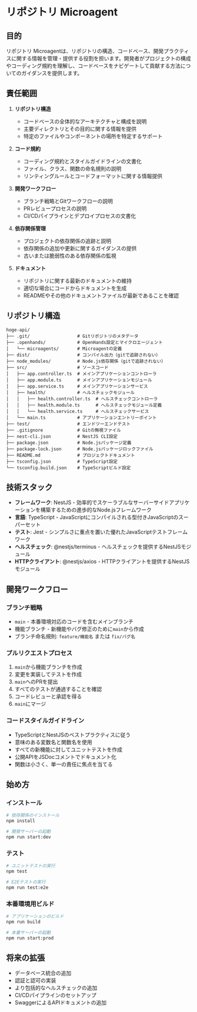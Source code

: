 # リポジトリ Microagent

## 目的

リポジトリ Microagentは、リポジトリの構造、コードベース、開発プラクティスに関する情報を管理・提供する役割を担います。開発者がプロジェクトの構成やコーディング規約を理解し、コードベースをナビゲートして貢献する方法についてのガイダンスを提供します。

## 責任範囲

1. **リポジトリ構造**
   - コードベースの全体的なアーキテクチャと構成を説明
   - 主要ディレクトリとその目的に関する情報を提供
   - 特定のファイルやコンポーネントの場所を特定するサポート

2. **コード規約**
   - コーディング規約とスタイルガイドラインの文書化
   - ファイル、クラス、関数の命名規則の説明
   - リンティングルールとコードフォーマットに関する情報提供

3. **開発ワークフロー**
   - ブランチ戦略とGitワークフローの説明
   - PRレビュープロセスの説明
   - CI/CDパイプラインとデプロイプロセスの文書化

4. **依存関係管理**
   - プロジェクトの依存関係の追跡と説明
   - 依存関係の追加や更新に関するガイダンスの提供
   - 古いまたは脆弱性のある依存関係の監視

5. **ドキュメント**
   - リポジトリに関する最新のドキュメントの維持
   - 適切な場合にコードからドキュメントを生成
   - READMEやその他のドキュメントファイルが最新であることを確認

## リポジトリ構造

```
hoge-api/
├── .git/                  # Gitリポジトリのメタデータ
├── .openhands/            # OpenHands設定とマイクロエージェント
│   └── microagents/       # Microagentの定義
├── dist/                  # コンパイル出力（gitで追跡されない）
├── node_modules/          # Node.js依存関係（gitで追跡されない）
├── src/                   # ソースコード
│   ├── app.controller.ts  # メインアプリケーションコントローラ
│   ├── app.module.ts      # メインアプリケーションモジュール
│   ├── app.service.ts     # メインアプリケーションサービス
│   ├── health/            # ヘルスチェックモジュール
│   │   ├── health.controller.ts  # ヘルスチェックコントローラ
│   │   ├── health.module.ts      # ヘルスチェックモジュール定義
│   │   └── health.service.ts     # ヘルスチェックサービス
│   └── main.ts            # アプリケーションエントリーポイント
├── test/                  # エンドツーエンドテスト
├── .gitignore             # Gitの無視ファイル
├── nest-cli.json          # NestJS CLI設定
├── package.json           # Node.jsパッケージ定義
├── package-lock.json      # Node.jsパッケージロックファイル
├── README.md              # プロジェクトドキュメント
├── tsconfig.json          # TypeScript設定
└── tsconfig.build.json    # TypeScriptビルド設定
```

## 技術スタック

- **フレームワーク**: NestJS - 効率的でスケーラブルなサーバーサイドアプリケーションを構築するための進歩的なNode.jsフレームワーク
- **言語**: TypeScript - JavaScriptにコンパイルされる型付きJavaScriptのスーパーセット
- **テスト**: Jest - シンプルさに重点を置いた優れたJavaScriptテストフレームワーク
- **ヘルスチェック**: @nestjs/terminus - ヘルスチェックを提供するNestJSモジュール
- **HTTPクライアント**: @nestjs/axios - HTTPクライアントを提供するNestJSモジュール

## 開発ワークフロー

### ブランチ戦略

- `main` - 本番環境対応のコードを含むメインブランチ
- 機能ブランチ - 新機能やバグ修正のために`main`から作成
- ブランチ命名規則: `feature/機能名` または `fix/バグ名`

### プルリクエストプロセス

1. `main`から機能ブランチを作成
2. 変更を実装してテストを作成
3. `main`へのPRを提出
4. すべてのテストが通過することを確認
5. コードレビューと承認を得る
6. `main`にマージ

### コードスタイルガイドライン

- TypeScriptとNestJSのベストプラクティスに従う
- 意味のある変数名と関数名を使用
- すべての新機能に対してユニットテストを作成
- 公開APIをJSDocコメントでドキュメント化
- 関数は小さく、単一の責任に焦点を当てる

## 始め方

### インストール

```bash
# 依存関係のインストール
npm install

# 開発サーバーの起動
npm run start:dev
```

### テスト

```bash
# ユニットテストの実行
npm test

# E2Eテストの実行
npm run test:e2e
```

### 本番環境用ビルド

```bash
# アプリケーションのビルド
npm run build

# 本番サーバーの起動
npm run start:prod
```

## 将来の拡張

- データベース統合の追加
- 認証と認可の実装
- より包括的なヘルスチェックの追加
- CI/CDパイプラインのセットアップ
- SwaggerによるAPIドキュメントの追加